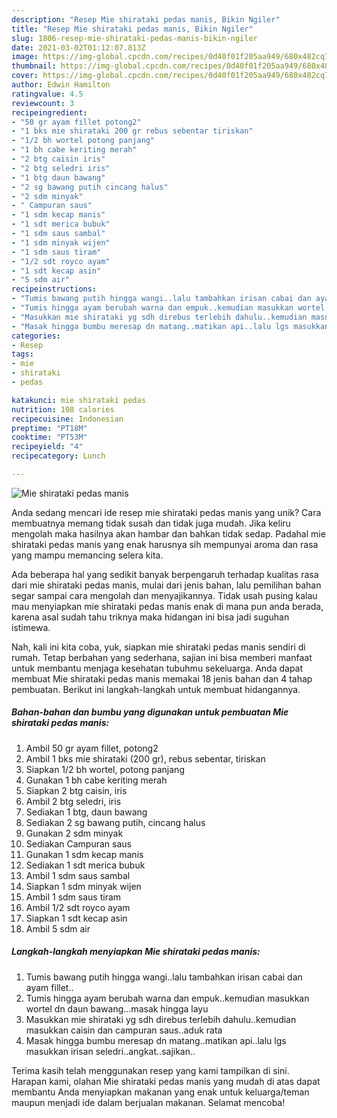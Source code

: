 ```yaml
---
description: "Resep Mie shirataki pedas manis, Bikin Ngiler"
title: "Resep Mie shirataki pedas manis, Bikin Ngiler"
slug: 1806-resep-mie-shirataki-pedas-manis-bikin-ngiler
date: 2021-03-02T01:12:07.813Z
image: https://img-global.cpcdn.com/recipes/0d40f01f205aa949/680x482cq70/mie-shirataki-pedas-manis-foto-resep-utama.jpg
thumbnail: https://img-global.cpcdn.com/recipes/0d40f01f205aa949/680x482cq70/mie-shirataki-pedas-manis-foto-resep-utama.jpg
cover: https://img-global.cpcdn.com/recipes/0d40f01f205aa949/680x482cq70/mie-shirataki-pedas-manis-foto-resep-utama.jpg
author: Edwin Hamilton
ratingvalue: 4.5
reviewcount: 3
recipeingredient:
- "50 gr ayam fillet potong2"
- "1 bks mie shirataki 200 gr rebus sebentar tiriskan"
- "1/2 bh wortel potong panjang"
- "1 bh cabe keriting merah"
- "2 btg caisin iris"
- "2 btg seledri iris"
- "1 btg daun bawang"
- "2 sg bawang putih cincang halus"
- "2 sdm minyak"
- " Campuran saus"
- "1 sdm kecap manis"
- "1 sdt merica bubuk"
- "1 sdm saus sambal"
- "1 sdm minyak wijen"
- "1 sdm saus tiram"
- "1/2 sdt royco ayam"
- "1 sdt kecap asin"
- "5 sdm air"
recipeinstructions:
- "Tumis bawang putih hingga wangi..lalu tambahkan irisan cabai dan ayam fillet.."
- "Tumis hingga ayam berubah warna dan empuk..kemudian masukkan wortel dn daun bawang...masak hingga layu"
- "Masukkan mie shirataki yg sdh direbus terlebih dahulu..kemudian masukkan caisin dan campuran saus..aduk rata"
- "Masak hingga bumbu meresap dn matang..matikan api..lalu lgs masukkan irisan seledri..angkat..sajikan.."
categories:
- Resep
tags:
- mie
- shirataki
- pedas

katakunci: mie shirataki pedas 
nutrition: 108 calories
recipecuisine: Indonesian
preptime: "PT18M"
cooktime: "PT53M"
recipeyield: "4"
recipecategory: Lunch

---
```



![Mie shirataki pedas manis](https://img-global.cpcdn.com/recipes/0d40f01f205aa949/680x482cq70/mie-shirataki-pedas-manis-foto-resep-utama.jpg)

Anda sedang mencari ide resep mie shirataki pedas manis yang unik? Cara membuatnya memang tidak susah dan tidak juga mudah. Jika keliru mengolah maka hasilnya akan hambar dan bahkan tidak sedap. Padahal mie shirataki pedas manis yang enak harusnya sih mempunyai aroma dan rasa yang mampu memancing selera kita.



Ada beberapa hal yang sedikit banyak berpengaruh terhadap kualitas rasa dari mie shirataki pedas manis, mulai dari jenis bahan, lalu pemilihan bahan segar sampai cara mengolah dan menyajikannya. Tidak usah pusing kalau mau menyiapkan mie shirataki pedas manis enak di mana pun anda berada, karena asal sudah tahu triknya maka hidangan ini bisa jadi suguhan istimewa.


Nah, kali ini kita coba, yuk, siapkan mie shirataki pedas manis sendiri di rumah. Tetap berbahan yang sederhana, sajian ini bisa memberi manfaat untuk membantu menjaga kesehatan tubuhmu sekeluarga. Anda dapat membuat Mie shirataki pedas manis memakai 18 jenis bahan dan 4 tahap pembuatan. Berikut ini langkah-langkah untuk membuat hidangannya.

<!--inarticleads1-->

##### Bahan-bahan dan bumbu yang digunakan untuk pembuatan Mie shirataki pedas manis:

1. Ambil 50 gr ayam fillet, potong2
1. Ambil 1 bks mie shirataki (200 gr), rebus sebentar, tiriskan
1. Siapkan 1/2 bh wortel, potong panjang
1. Gunakan 1 bh cabe keriting merah
1. Siapkan 2 btg caisin, iris
1. Ambil 2 btg seledri, iris
1. Sediakan 1 btg, daun bawang
1. Sediakan 2 sg bawang putih, cincang halus
1. Gunakan 2 sdm minyak
1. Sediakan  Campuran saus
1. Gunakan 1 sdm kecap manis
1. Sediakan 1 sdt merica bubuk
1. Ambil 1 sdm saus sambal
1. Siapkan 1 sdm minyak wijen
1. Ambil 1 sdm saus tiram
1. Ambil 1/2 sdt royco ayam
1. Siapkan 1 sdt kecap asin
1. Ambil 5 sdm air




<!--inarticleads2-->

##### Langkah-langkah menyiapkan Mie shirataki pedas manis:

1. Tumis bawang putih hingga wangi..lalu tambahkan irisan cabai dan ayam fillet..
1. Tumis hingga ayam berubah warna dan empuk..kemudian masukkan wortel dn daun bawang...masak hingga layu
1. Masukkan mie shirataki yg sdh direbus terlebih dahulu..kemudian masukkan caisin dan campuran saus..aduk rata
1. Masak hingga bumbu meresap dn matang..matikan api..lalu lgs masukkan irisan seledri..angkat..sajikan..




Terima kasih telah menggunakan resep yang kami tampilkan di sini. Harapan kami, olahan Mie shirataki pedas manis yang mudah di atas dapat membantu Anda menyiapkan makanan yang enak untuk keluarga/teman maupun menjadi ide dalam berjualan makanan. Selamat mencoba!
